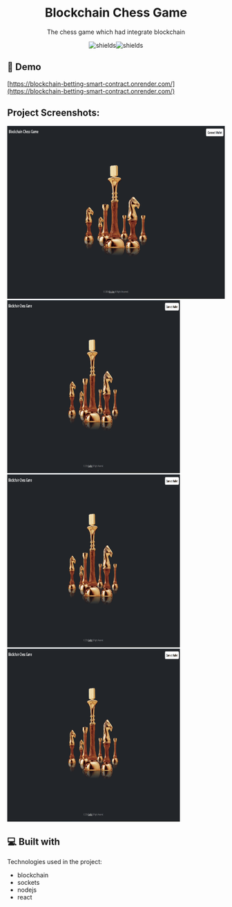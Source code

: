 <h1 align="center" id="title">Blockchain Chess Game</h1>

<p align="center" id="description">The chess game which had integrate blockchain</p>

<p align="center"><img src="https://img.shields.io/badge/download-you_like-blue" alt="shields"><img src="https://img.shields.io/badge/contributors-3-red" alt="shields"></p>

<h2>🚀 Demo</h2>

[https://blockchain-betting-smart-contract.onrender.com/](https://blockchain-betting-smart-contract.onrender.com/)

<h2>Project Screenshots:</h2>


<img src="images\screenshot1.png" alt="project-screenshot" width="1000" height="400/">
<img src="images\screenshot1.png" alt="project-screenshot" width="400" height="400/">
<img src="images\screenshot1.png" alt="project-screenshot" width="400" height="400/">
<img src="images\screenshot1.png" alt="project-screenshot" width="400" height="400/">

  
  
<h2>💻 Built with</h2>

Technologies used in the project:

*   blockchain
*   sockets
*   nodejs
*   react
